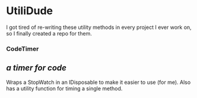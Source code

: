# UtiliDude

I got tired of re-writing these utility methods in every project I ever work on, so I finally created a repo for them.

### CodeTimer
## *a timer for code*
Wraps a StopWatch in an IDisposable to make it easier to use (for me). Also has a utility function for timing a single method.